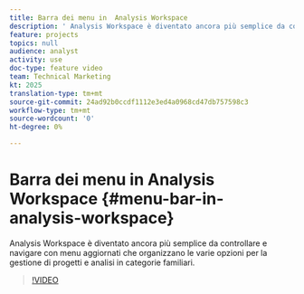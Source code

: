 ```yaml
---
title: Barra dei menu in  Analysis Workspace
description: ' Analysis Workspace è diventato ancora più semplice da controllare e navigare con menu aggiornati che organizzano le varie opzioni per la gestione di progetti e analisi in categorie familiari.'
feature: projects
topics: null
audience: analyst
activity: use
doc-type: feature video
team: Technical Marketing
kt: 2025
translation-type: tm+mt
source-git-commit: 24ad92b0ccdf1112e3ed4a0968cd47db757598c3
workflow-type: tm+mt
source-wordcount: '0'
ht-degree: 0%

---
```



# Barra dei menu in  Analysis Workspace {#menu-bar-in-analysis-workspace}

 Analysis Workspace è diventato ancora più semplice da controllare e navigare con menu aggiornati che organizzano le varie opzioni per la gestione di progetti e analisi in categorie familiari.

>[!VIDEO](https://video.tv.adobe.com/v/23965/?quality=12)
